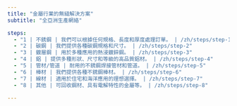 ```yaml
---
title: "金屬行業的無縫解決方案"
subtitle: "全亞洲生產網絡"

steps:
  - "1 | 不銹鋼 | 我們可以根據任何規格、長度和厚度處理訂單。 | /zh/steps/step-1"
  - "2 | 碳鋼 | 我們提供各種碳鋼規格和尺寸。 | /zh/steps/step-2"
  - "3 | 鍍層鋼 | 用於多種應用的熱浸鍍鋅鋼。 | /zh/steps/step-3"
  - "4 | 鋁 | 提供多種形狀、尺寸和等級的高品質鋁材。 | /zh/steps/step-4"
  - "5 | 管材/管道 | 耐用的不銹鋼焊接管材和管道。 | /zh/steps/step-5"
  - "6 | 棒材 | 我們提供各種不銹鋼棒材。 | /zh/steps/step-6"
  - "7 | 線材 | 適用於住宅和海洋應用的理想選擇。 | /zh/steps/step-7"
  - "8 | 其他 | 可回收鋼材、具有電解特性的金屬等。 | /zh/steps/step-8"

---
```

